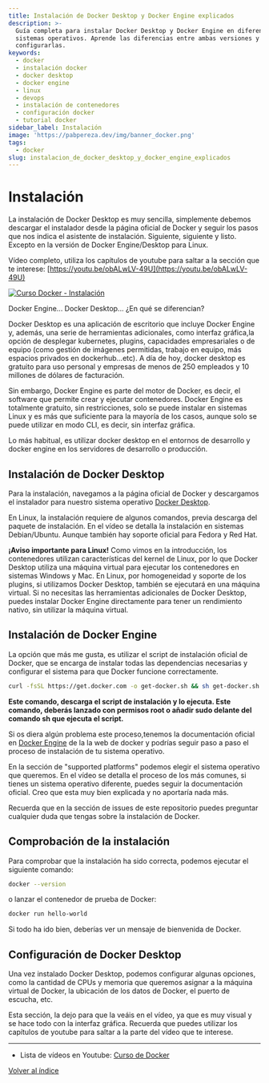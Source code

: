 ```yaml
---
title: Instalación de Docker Desktop y Docker Engine explicados
description: >-
  Guía completa para instalar Docker Desktop y Docker Engine en diferentes
  sistemas operativos. Aprende las diferencias entre ambas versiones y cómo
  configurarlas.
keywords:
  - docker
  - instalación docker
  - docker desktop
  - docker engine
  - linux
  - devops
  - instalación de contenedores
  - configuración docker
  - tutorial docker
sidebar_label: Instalación
image: 'https://pabpereza.dev/img/banner_docker.png'
tags:
  - docker
slug: instalacion_de_docker_desktop_y_docker_engine_explicados
---
```


# Instalación
La instalación de Docker Desktop es muy sencilla, simplemente debemos descargar el instalador desde la página oficial de Docker y seguir los pasos que nos indica el asistente de instalación. Siguiente, siguiente y listo. Excepto en la versión de Docker Engine/Desktop para Linux. 

Vídeo completo, utiliza los capítulos de youtube para saltar a la sección que te interese:
[https://youtu.be/obALwLV-49U](https://youtu.be/obALwLV-49U)

[![Curso Docker - Instalación](https://img.youtube.com/vi/obALwLV-49U/maxresdefault.jpg)](https://www.youtube.com/watch?v=obALwLV-49U)

Docker Engine... Docker Desktop... ¿En qué se diferencian?

Docker Desktop es una aplicación de escritorio que incluye Docker Engine y, además, una serie de herramientas adicionales, como interfaz gráfica,la opción de desplegar kubernetes, plugins, capacidades empresariales o de equipo (como gestión de imágenes permitidas, trabajo en equipo, más espacios privados en dockerhub...etc). A día de hoy, docker desktop es gratuito para uso personal y empresas de menos de 250 empleados y 10 millones de dólares de facturación.

Sin embargo, Docker Engine es parte del motor de Docker, es decir, el software que permite crear y ejecutar contenedores. Docker Engine es totalmente gratuito, sin restricciones, solo se puede instalar en sistemas Linux y es más que suficiente para la mayoría de los casos, aunque solo se puede utilizar en modo CLI, es decir, sin interfaz gráfica.

Lo más habitual, es utilizar docker desktop en el entornos de desarrollo y docker engine en los servidores de desarrollo o producción.


## Instalación de Docker Desktop
Para la instalación, navegamos a la página oficial de Docker y descargamos el instalador para nuestro sistema operativo [Docker Desktop](https://www.docker.com/get-started/).

En Linux, la instalación requiere de algunos comandos, previa descarga del paquete de instalación. En el vídeo se detalla la instalación en sistemas Debian/Ubuntu. Aunque también hay soporte oficial para Fedora y Red Hat.

**¡Aviso importante para Linux!**  Como vimos en la introducción, los contenedores utilizan características del kernel de Linux, por lo que Docker Desktop utiliza una máquina virtual para ejecutar los contenedores en sistemas Windows y Mac. En Linux, por homogeneidad y soporte de los plugins, si utilizamos Docker Desktop, también se ejecutará en una máquina virtual. Si no necesitas las herramientas adicionales de Docker Desktop, puedes instalar Docker Engine directamente para tener un rendimiento nativo, sin utilizar la máquina virtual.

## Instalación de Docker Engine
La opción que más me gusta, es utilizar el script de instalación oficial de Docker, que se encarga de instalar todas las dependencias necesarias y configurar el sistema para que Docker funcione correctamente.
    
```bash title="Instalación de Docker Engine en Linux"
curl -fsSL https://get.docker.com -o get-docker.sh && sh get-docker.sh
```

**Este comando, descarga el script de instalación y lo ejecuta. Este comando, deberás lanzado con permisos root o añadir sudo delante del comando sh que ejecuta el script.**


Si os diera algún problema este proceso,tenemos la documentación oficial en [Docker Engine](https://docs.docker.com/engine/install/) de la la web de docker y podrías seguir paso a paso el proceso de instalación de tu sistema operativo.


En la sección de "supported platforms" podemos elegir el sistema operativo que queremos. En el vídeo se detalla el proceso de los más comunes, si tienes un sistema operativo diferente, puedes seguir la documentación oficial. Creo que esta muy bien explicada y no aportaría nada más.

Recuerda que en la sección de issues de este repositorio puedes preguntar cualquier duda que tengas sobre la instalación de Docker.


## Comprobación de la instalación
Para comprobar que la instalación ha sido correcta, podemos ejecutar el siguiente comando:

```bash
docker --version
```

o lanzar el contenedor de prueba de Docker:

```bash
docker run hello-world
```

Si todo ha ido bien, deberías ver un mensaje de bienvenida de Docker.


## Configuración de Docker Desktop
Una vez instalado Docker Desktop, podemos configurar algunas opciones, como la cantidad de CPUs y memoria que queremos asignar a la máquina virtual de Docker, la ubicación de los datos de Docker, el puerto de escucha, etc.

Esta sección, la dejo para que la veáis en el vídeo, ya que es muy visual y se hace todo con la interfaz gráfica. Recuerda que puedes utilizar los capítulos de youtube para saltar a la parte del vídeo que te interese.


---
* Lista de vídeos en Youtube: [Curso de Docker](https://www.youtube.com/playlist?list=PLQhxXeq1oc2n7YnjRhq7qVMzZWtDY7Zz0)

[Volver al índice](README.md#índice)
